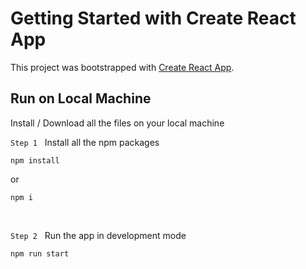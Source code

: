 # Getting Started with Create React App

This project was bootstrapped with [Create React App](https://github.com/facebook/create-react-app).

## Run on Local Machine

Install / Download all the files on your local machine

``Step 1``  &nbsp; Install all the npm packages

```
npm install
```
or
```
npm i
```


<br>


``Step 2``  &nbsp; Run the app in development mode

```
npm run start
```



